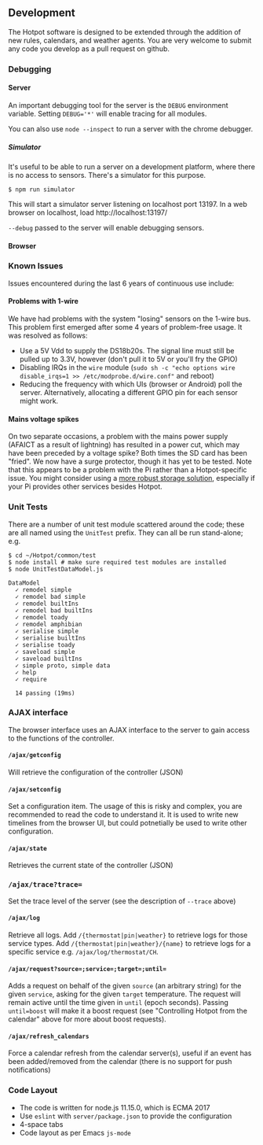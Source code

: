 ## Development
The Hotpot software is designed to be extended through the addition of new rules, calendars, and weather agents. You are very welcome to submit any code you develop
as a pull request on github.

### Debugging

#### Server
An important debugging tool for the server is the `DEBUG` environment
variable. Setting `DEBUG='*'` will enable tracing for all modules.

You can also use `node --inspect` to run a server with the chrome debugger.

##### Simulator
It's useful to be able to run a server on a development platform, where there is no access to sensors. There's a simulator for this purpose.
```
$ npm run simulator
```
This will start a simulator server listening on localhost port 13197. In a web browser on localhost, load http://localhost:13197/

`--debug` passed to the server will enable debugging sensors.

#### Browser

### Known Issues

Issues encountered during the last 6 years of continuous use include:

#### Problems with 1-wire
We have had problems with the system "losing" sensors on the 1-wire bus. This problem first emerged after some 4 years of problem-free usage. It was resolved as follows:
- Use a 5V Vdd to supply the DS18b20s. The signal line must still be pulled up to 3.3V, however (don't pull it to 5V or you'll fry the GPIO)
- Disabling IRQs in the `wire` module (`sudo sh -c "echo options wire disable_irqs=1 >> /etc/modprobe.d/wire.conf"` and reboot)
- Reducing the frequency with which UIs (browser or Android) poll the server.
Alternatively, allocating a different GPIO pin for each sensor might work.

#### Mains voltage spikes
On two separate occasions, a problem with the mains power supply (AFAICT as a result of lightning) has resulted in a power cut, which may have been preceded by a voltage spike? Both times the SD card has been "fried". We now have a surge protector, though it has yet to be tested. Note that this appears to be a problem with the Pi rather than a Hotpot-specific issue. You might consider using a [more robust storage solution](https://blog.mivia.dk/solved-sd-card-corrupted-raspberry-pi/), especially if your Pi provides other services besides Hotpot.

### Unit Tests

There are a number of unit test module scattered around the code; these are all
named using the `UnitTest` prefix. They can all be run stand-alone; e.g.
```
$ cd ~/Hotpot/common/test
$ node install # make sure required test modules are installed
$ node UnitTestDataModel.js 

DataModel
  ✓ remodel simple
  ✓ remodel bad simple
  ✓ remodel builtIns
  ✓ remodel bad builtIns
  ✓ remodel toady
  ✓ remodel amphibian
  ✓ serialise simple
  ✓ serialise builtIns
  ✓ serialise toady
  ✓ saveload simple
  ✓ saveload builtIns
  ✓ simple proto, simple data
  ✓ help
  ✓ require

  14 passing (19ms)
```
### AJAX interface

The browser interface uses an AJAX interface to the server to gain access
to the functions of the controller.

#### `/ajax/getconfig`
Will retrieve the configuration of the controller (JSON)

#### `/ajax/setconfig`
Set a configuration item. The usage of this is risky and complex, you
are recommended to read the code to understand it. It is used to write
new timelines from the browser UI, but could potnetially be used to write
other configuration.

#### `/ajax/state`
Retrieves the current state of the controller (JSON)

### `/ajax/trace?trace=`
Set the trace level of the server (see the description of `--trace` above)

#### `/ajax/log`
Retrieve all logs. Add `/{thermostat|pin|weather}` to retrieve logs for those service types. Add `/{thermostat|pin|weather}/{name}` to retrieve logs for a specific service e.g. `/ajax/log/thermostat/CH`.

#### `/ajax/request?source=;service=;target=;until=`
Adds a request on behalf of the given `source` (an arbitrary string) for the given `service`, asking for the given `target` temperature. The request will remain active until the time given in `until` (epoch seconds). Passing `until=boost` will make it a boost request (see "Controlling Hotpot from the calendar" above for more about boost requests).

#### `/ajax/refresh_calendars`
Force a calendar refresh from the calendar server(s), useful if an event has been added/removed from the calendar (there is no support for push notifications)

### Code Layout
+ The code is written for node.js 11.15.0, which is ECMA 2017
+ Use `eslint` with `server/package.json` to provide the configuration
+ 4-space tabs
+ Code layout as per Emacs `js-mode`
